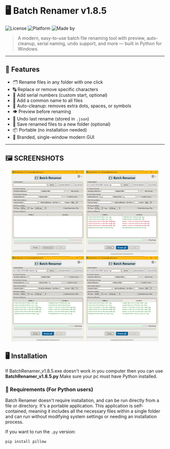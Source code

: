 # 🖥 Batch Renamer v1.8.5

![License](https://img.shields.io/badge/license-MIT-blue.svg)
![Platform](https://img.shields.io/badge/platform-Windows-blue)
![Made by](https://img.shields.io/badge/Made%20By-NihadSquare-blue)

> A modern, easy-to-use batch file renaming tool with preview, auto-cleanup, serial naming, undo support, and more — built in Python for Windows.

---

## 🚀 Features

- 🗂 Rename files in any folder with one click
- 🔠 Replace or remove specific characters
- 🔢 Add serial numbers (custom start, optional)
- 📛 Add a common name to all files
- 🧹 Auto-cleanup: removes extra dots, spaces, or symbols
- 👁 Preview before renaming
- 🔄 Undo last rename (stored in `.json`)
- 📂 Save renamed files to a new folder (optional)
- 📦 Portable (no installation needed)
- 🎨 Branded, single-window modern GUI

---
## 🖼 SCREENSHOTS
<div align="center">
  <img src="https://github.com/NihadSquare/BatchRenamer/blob/f8286d5d0e46cb509f1198b9523e695115b4545a/Screenshots/BR-Screenshot-3.jpg" width="230"/>
  <img src="https://github.com/NihadSquare/BatchRenamer/blob/f8286d5d0e46cb509f1198b9523e695115b4545a/Screenshots/BR-Screenshot-2.jpg" width="230"/>
  <img src="https://github.com/NihadSquare/BatchRenamer/blob/f8286d5d0e46cb509f1198b9523e695115b4545a/Screenshots/BR-Screenshot-1.jpg" width="230"/>
  <img src="https://github.com/NihadSquare/BatchRenamer/blob/f8286d5d0e46cb509f1198b9523e695115b4545a/Screenshots/BR-Screenshot-4.jpg" width="230"/>
</div>



## 🖥 Installation

If BatchRenamer_v1.8.5.exe doesn't work in you computer then you can use <b>BatchRenamer_v1.8.5.py</b>
Make sure your pc must have Python installed.

### 🔧 Requirements (For Python users)
Batch Renamer doesn't require installation, and can be run directly from a file or directory. It's a portable application. This application is self-contained, meaning it includes all the necessary files within a single folder and can run without modifying system settings or needing an installation process.

If you want to run the `.py` version:
```bash
pip install pillow
